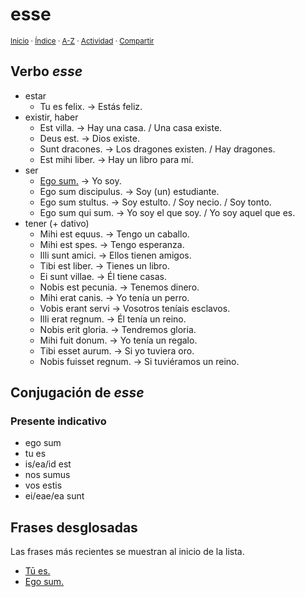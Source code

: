 # esse
<sup>[Inicio](https://github.com/jucardus/jucardus.github.io/repo/blob/main/readme.md) · [Índice](https://github.com/jucardus/jucardus.github.io/repo/blob/main/indices/latin-espanol-e.md) · [A-Z](https://github.com/jucardus/jucardus.github.io/repo/blob/main/indices/alfabetico.md) · [Actividad](https://github.com/jucardus/jucardus.github.io/repo/blob/main/indices/actividad.md) · [Compartir](https://x.com/intent/tweet?text=El%20verbo%20latino%20%C2%ABesse%C2%BB%2C%20parte%20del%20Diccionario%20lat%C3%ADn-espa%C3%B1ol%20y%20de%20la%20Gram%C3%A1tica%20latina%20en%20Jucardus.%0A%E2%86%92%20https%3A%2F%2Fgithub.com%2Fjucardus%2Frepo%2Fblob%2Fmain%2Fcontenido%2F25%2F04%2F23%2Fesse.md%0A%0A%23ltn_espnl_jucardus%20%23grmtc_ltn_jucardus%0A%40jucardus)</sup>

## Verbo _esse_

* estar
  * Tu es felix. → Estás feliz.
* existir, haber
  * Est villa. → Hay una casa. / Una casa existe.
  * Deus est. → Dios existe.
  * Sunt dracones. → Los dragones existen. / Hay dragones.
  * Est mihi liber. → Hay un libro para mí.
* ser
  * [Ego sum.](https://github.com/jucardus/jucardus.github.io/repo/blob/main/contenido/25/04/24/ego-sum.md) → Yo soy.
  * Ego sum discipulus. → Soy (un) estudiante.
  * Ego sum stultus. → Soy estulto. / Soy necio. / Soy tonto.
  * Ego sum qui sum. → Yo soy el que soy. / Yo soy aquel que es.
* tener (+ dativo)
  * Mihi est equus. → Tengo un caballo.
  * Mihi est spes. → Tengo esperanza.
  * Illi sunt amici. → Ellos tienen amigos.
  * Tibi est liber. → Tienes un libro.
  * Ei sunt villae. → Él tiene casas.
  * Nobis est pecunia. → Tenemos dinero.
  * Mihi erat canis. → Yo tenía un perro.
  * Vobis erant servi → Vosotros teníais esclavos.
  * Illi erat regnum. → Él tenía un reino.
  * Nobis erit gloria. → Tendremos gloria.
  * Mihi fuit donum. → Yo tenía un regalo.
  * Tibi esset aurum. → Si yo tuviera oro.
  * Nobis fuisset regnum. → Si tuviéramos un reino.
 
## Conjugación de _esse_

### Presente indicativo

* ego sum
* tu es
* is/ea/id est
* nos sumus
* vos estis
* ei/eae/ea sunt

## Frases desglosadas

Las frases más recientes se muestran al inicio de la lista.

* [Tū es.](https://github.com/jucardus/jucardus.github.io/repo/blob/main/contenido/25/04/24/tu-es.md)
* [Ego sum.](https://github.com/jucardus/jucardus.github.io/repo/blob/main/contenido/25/04/24/ego-sum.md)
